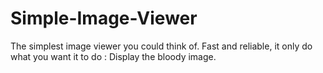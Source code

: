 # Simple-Image-Viewer
The simplest image viewer you could think of. Fast and reliable, it only do what you want it to do : Display the bloody image.
